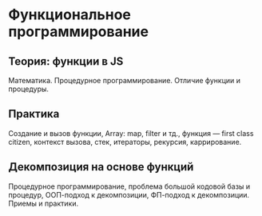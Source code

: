 # Функциональное программирование

## Теория: функции в JS
Математика. Процедурное программирование. Отличие функции и процедуры.

## Практика
Создание и вызов функции, Array: map, filter и тд., функция — first class citizen,
контекст вызова, стек, итераторы, рекурсия, каррирование.

## Декомпозиция на основе функций
Процедурное программирование, проблема большой кодовой базы и процедур,
ООП-подход к декомпозиции, ФП-подход к декомпозиции.
Приемы и практики.
